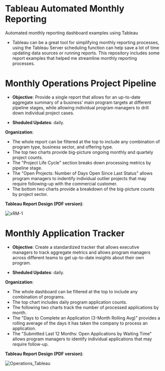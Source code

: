 # Tableau Automated Monthly Reporting
 Automated monthly reporting dashboard examples using Tableau

- Tableau can be a great tool for simplifying monthly reporting processes, using the Tableau Server scheduling function can help save a lot of time updating data sources or running reports. This repository includes some report examples that helped me streamline monthly reporting processes. 

# Monthly Operations Project Pipeline


- **Objective**: Provide a single report that allows for an up-to-date aggregate summary of a business' main program targets at different pipeline stages, while allowing individual program managers to drill down individual project cases. 

- **Sheduled Updates**: daily.

**Organization**: 
- The whole report can be filtered at the top to include any combination of program type, business sector, and offering type.  
- The top two charts provide big-picture ongoing monthly and quartely project counts. 
- The "Project Life Cycle" section breaks down processing metrics by pipeline stage. 
- The "Open Projects: Number of Days Open Since Last Status" allows program managers to indentify individual outlier projects that may require following-up with the commercial customer.
- The bottom two charts provide a breakdown of the big-picture counts by project sector.

**Tableau Report Design (PDF version)**: 

![xRM-1](https://user-images.githubusercontent.com/111835409/210684995-9c3d4c18-b55d-4c21-b857-32acc6475e59.png)




# Monthly Application Tracker

- **Objective**: Create a standardized tracker that allows executive managers to track aggregate metrics and allows program managers across different teams to get up-to-date insights about their own program.

- **Sheduled Updates**: daily.

**Organization**: 

- The whole dashboard can be filtered at the top to include any combination of programs.
- The top chart includes daily program application counts.
- The following two charts track the number of processed applications by month.
- The "Days to Complete an Application (3-Month Rolling Avg)" provides a rolling average of the days it has taken the company to process an application.
- The "Submitted Last 12 Months: Open Applications by Waiting Time" allows program managers to identify individual applications that may require follow-up.


**Tableau Report Design (PDF version)**: 

![Operations_Tableau](https://user-images.githubusercontent.com/111835409/210687815-735d3258-3c04-497e-bb62-23b9cf88cd9d.png)
